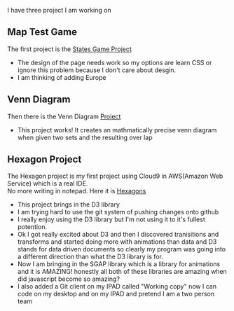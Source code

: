 I have three project I am working on

## Map Test Game

The first project is the [States Game Project](https://theowlseye.github.io/StateTest/)
* The design of the page needs work so my options are learn CSS or ignore this problem because 
  I don't care about desgin. 
* I am thinking of adding Europe

## Venn Diagram

Then there is the Venn Diagram [Project](https://theowlseye.github.io/VennDiagramClone2/)
* This project works! It creates an mathmatically precise venn diagram when given two sets and the resulting over lap 

## Hexagon Project

The Hexagon project is my first project using Cloud9 in AWS(Amazon Web Service) which is a real IDE.  
No more writing in notepad.  Here it is [Hexagons](https://theowlseye.github.io/BeatsTheHexOutofMe/)

* This project brings in the D3 library
* I am trying hard to use the git system of pushing changes onto github
* I really enjoy using the D3 library but I'm not using it to it's fullest potention.
* Ok I got really excited about D3 and then I discovered tranisitions and transforms and started doing more with animations than data and D3 stands for data driven documents so clearly my program was going into a different direction than what the D3 library is for.
* Now I am bringing in the SGAP library which is a library for animations and it is AMAZING! honestly all both of these libraries are amazing when did javascript become so amazing?
* I also added a Git client on my IPAD called "Working copy"  now I can code on my desktop and on my IPAD and pretend I am a two person team
